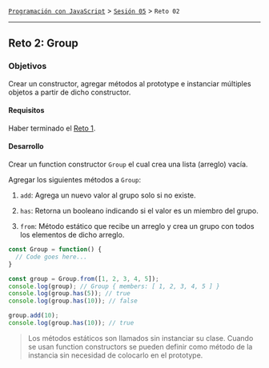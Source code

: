 [`Programación con JavaScript`](../../Readme.md) > [`Sesión 05`](../Readme.md) > `Reto 02`

---

## Reto 2: Group

### Objetivos

Crear un constructor, agregar métodos al prototype e instanciar múltiples objetos a partir de dicho constructor.

#### Requisitos

Haber terminado el [Reto 1](../Reto-01/Readme.md).

#### Desarrollo

Crear un function constructor `Group` el cual crea una lista (arreglo) vacía.

Agregar los siguientes métodos a `Group`:

1. `add`: Agrega un nuevo valor al grupo solo si no existe.

2. `has`: Retorna un booleano indicando si el valor es un miembro del grupo.

3. `from`: Método estático que recibe un arreglo y crea un grupo con todos los elementos de dicho arreglo.

```javascript
const Group = function() {
  // Code goes here...
}

const group = Group.from([1, 2, 3, 4, 5]);
console.log(group); // Group { members: [ 1, 2, 3, 4, 5 ] }
console.log(group.has(5)); // true
console.log(group.has(10)); // false

group.add(10);
console.log(group.has(10)); // true
```

> Los métodos estáticos son llamados sin instanciar su clase. Cuando se usan function constructors se pueden definir 
> como método de la instancia sin necesidad de colocarlo en el prototype.
